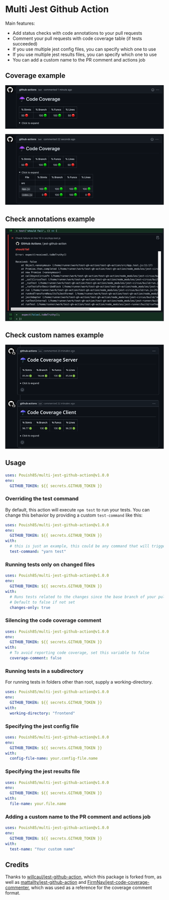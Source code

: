 # Multi Jest Github Action

Main features:

- Add status checks with code annotations to your pull requests
- Comment your pull requests with code coverage table (if tests succeeded)
- If you use multiple jest config files, you can specify which one to use
- If you use multiple jest results files, you can specify which one to use
- You can add a custom name to the PR comment and actions job

## Coverage example

![Coverage Summary](assets/coverage-summary.png)

![Coverage Details](assets/coverage-details.png)

## Check annotations example

![Test Failure](assets/annotation.png)

## Check custom names example

![Custom Name](assets/custom-name.png)

## Usage



```yaml
uses: Pouish85/multi-jest-github-action@v1.0.0
env:
  GITHUB_TOKEN: ${{ secrets.GITHUB_TOKEN }}
```

### Overriding the test command

By default, this action will execute `npm test` to run your tests.
You can change this behavior by providing a custom `test-command` like this:

```yaml
uses: Pouish85/multi-jest-github-action@v1.0.0
env:
  GITHUB_TOKEN: ${{ secrets.GITHUB_TOKEN }}
with:
  # this is just an example, this could be any command that will trigger jest
  test-command: "yarn test"
```

### Running tests only on changed files

```yaml
uses: Pouish85/multi-jest-github-action@v1.0.0
env:
  GITHUB_TOKEN: ${{ secrets.GITHUB_TOKEN }}
with:
  # Runs tests related to the changes since the base branch of your pull request
  # Default to false if not set
  changes-only: true
```

### Silencing the code coverage comment

```yaml
uses: Pouish85/multi-jest-github-action@v1.0.0
env:
  GITHUB_TOKEN: ${{ secrets.GITHUB_TOKEN }}
with:
  # To avoid reporting code coverage, set this variable to false
  coverage-comment: false
```

### Running tests in a subdirectory

For running tests in folders other than root, supply a working-directory.

```yaml
uses: Pouish85/multi-jest-github-action@v1.0.0
env:
  GITHUB_TOKEN: ${{ secrets.GITHUB_TOKEN }}
with:
  working-directory: "frontend"
```

### Specifying the jest config file

```yaml
uses: Pouish85/multi-jest-github-action@v1.0.0
env:
  GITHUB_TOKEN: ${{ secrets.GITHUB_TOKEN }}
with:
  config-file-name: your.config-file.name
```

### Specifying the jest results file

```yaml
uses: Pouish85/multi-jest-github-action@v1.0.0
env:
  GITHUB_TOKEN: ${{ secrets.GITHUB_TOKEN }}
with:
  file-name: your.file.name
```

### Adding a custom name to the PR comment and actions job

```yaml
uses: Pouish85/multi-jest-github-action@v1.0.0
env:
  GITHUB_TOKEN: ${{ secrets.GITHUB_TOKEN }}
with:
  test-name: "Your custom name"
```

## Credits

Thanks to [willcaul/jest-github-action](https://github.com/willcaul/jest-github-action), which this package is forked from, as well as [mattallty/jest-github-action](https://github.com/mattallty/jest-github-action) and [FirmNav/jest-code-coverage-commenter](https://github.com/FirmNav/jest-code-coverage-commenter), which was used as a reference for the coverage comment format.
